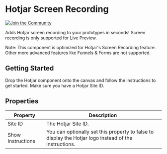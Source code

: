 # Hotjar Screen Recording

[![Join the Community](https://withspectrum.github.io/badge/badge.svg)](https://spectrum.chat/framer/bug-reports)

Adds Hotjar screen recording to your prototypes in seconds! Screen recording is only supported for Live Preview.

Note: This component is optimized for Hotjar's Screen Recording feature. Other more advanced features like Funnels & Forms are not supported.

## Getting Started

Drop the Hotjar component onto the canvas and follow the instructions to get started. Make sure you have a Hotjar Site ID.

## Properties

| Property          | Description                                                                                           |
| ----------------- | ----------------------------------------------------------------------------------------------------- |
| Site ID           | The Hotjar Site ID.                                                                                   |
| Show Instructions | You can optionally set this property to false to display the Hotjar logo instead of the instructions. |
